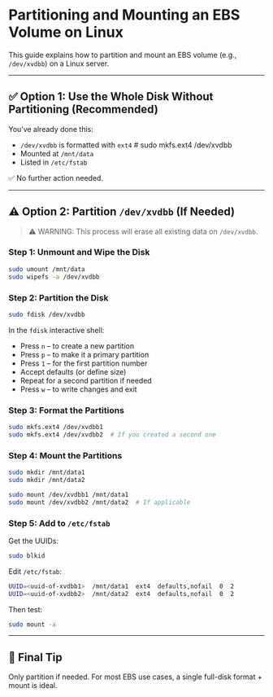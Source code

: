 # Partitioning and Mounting an EBS Volume on Linux

This guide explains how to partition and mount an EBS volume (e.g., `/dev/xvdbb`) on a Linux server.

---

## ✅ Option 1: Use the Whole Disk Without Partitioning (Recommended)

You’ve already done this:

- `/dev/xvdbb` is formatted with `ext4` # sudo mkfs.ext4 /dev/xvdbb
- Mounted at `/mnt/data`
- Listed in `/etc/fstab`

✅ No further action needed.

---

## ⚠️ Option 2: Partition `/dev/xvdbb` (If Needed)

> ⚠️ WARNING: This process will erase all existing data on `/dev/xvdbb`.

### Step 1: Unmount and Wipe the Disk

```bash
sudo umount /mnt/data
sudo wipefs -a /dev/xvdbb
```

### Step 2: Partition the Disk

```bash
sudo fdisk /dev/xvdbb
```

In the `fdisk` interactive shell:

- Press `n` – to create a new partition
- Press `p` – to make it a primary partition
- Press `1` – for the first partition number
- Accept defaults (or define size)
- Repeat for a second partition if needed
- Press `w` – to write changes and exit

### Step 3: Format the Partitions

```bash
sudo mkfs.ext4 /dev/xvdbb1
sudo mkfs.ext4 /dev/xvdbb2  # If you created a second one
```

### Step 4: Mount the Partitions

```bash
sudo mkdir /mnt/data1
sudo mkdir /mnt/data2

sudo mount /dev/xvdbb1 /mnt/data1
sudo mount /dev/xvdbb2 /mnt/data2  # If applicable
```

### Step 5: Add to `/etc/fstab`

Get the UUIDs:

```bash
sudo blkid
```

Edit `/etc/fstab`:

```bash
UUID=<uuid-of-xvdbb1>  /mnt/data1  ext4  defaults,nofail  0  2
UUID=<uuid-of-xvdbb2>  /mnt/data2  ext4  defaults,nofail  0  2
```

Then test:

```bash
sudo mount -a
```

---

## 📌 Final Tip

Only partition if needed. For most EBS use cases, a single full-disk format + mount is ideal.

